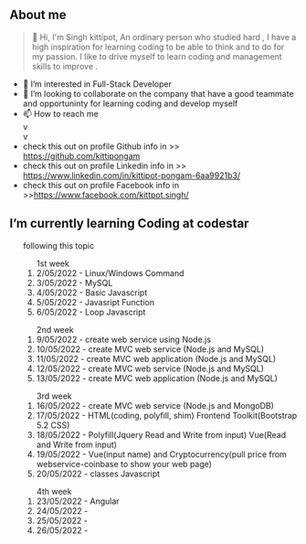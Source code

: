 
## About me
> 👋 Hi, I'm Singh kittipot, An ordinary person who studied hard , I have a high inspiration for learning coding to be able to think and to do for my passion. I like to drive myself to learn coding and management skills to improve .
> 
- 👀 I’m interested in Full-Stack Developer
- 💞️ I’m looking to collaborate on the company that have a good teammate and opportuninty for learning coding and develop myself
- 📫 How to reach me <br>
v <br>
v <br>
- check this out on profile Github info in >> https://github.com/kittipongam 
- check this out on profile Linkedin info in >> https://www.linkedin.com/in/kittipot-pongam-6aa9921b3/
- check this out on profile Facebook info in >>https://www.facebook.com/kittpot.singh/

<!---
kittipongam/kittipongam is a ✨ special ✨ repository because its `README.md` (this file) appears on your GitHub profile.
You can click the Preview link to take a look at your changes.
--->

## I’m currently learning Coding at codestar

<ol>
following this topic
      <ol> 1st week
            <li> 2/05/2022 - Linux/Windows Command </li>
            <li> 3/05/2022 - MySQL </li>
            <li> 4/05/2022 - Basic Javascript </li>
            <li> 5/05/2022 - Javasript Function </li>
            <li> 6/05/2022 - Loop Javascript </li>
      </ol>
      <ol> 2nd week
            <li> 9/05/2022 - create web service using Node.js </li>
            <li> 10/05/2022 - create MVC web service (Node.js and MySQL)  </li>
            <li> 11/05/2022 - create MVC web application (Node.js and MySQL) </li>
            <li> 12/05/2022 - create MVC web service (Node.js and MySQL)</li>
            <li> 13/05/2022 - create MVC web application (Node.js and MySQL) </li>
      </ol>
      <ol> 3rd week
            <li> 16/05/2022 - create MVC web service (Node.js and MongoDB)</li>
            <li> 17/05/2022 - HTML(coding, polyfill, shim) Frontend Toolkit(Bootstrap 5.2 CSS) </li>
            <li> 18/05/2022 - Polyfill(Jquery Read and Write from input) Vue(Read and Write from input)  </li>
            <li> 19/05/2022 - Vue(input name) and Cryptocurrency(pull price from webservice-coinbase to show your web page)</li>
            <li> 20/05/2022 - classes Javascript</li>
      </ol>
      <ol> 4th week
            <li> 23/05/2022 - Angular </li>
            <li> 24/05/2022 - </li>
            <li> 25/05/2022 - </li>
            <li> 26/05/2022 - </li>
      </ol>
</ol>


